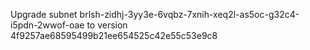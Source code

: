Upgrade subnet brlsh-zidhj-3yy3e-6vqbz-7xnih-xeq2l-as5oc-g32c4-i5pdn-2wwof-oae to version 4f9257ae68595499b21ee654525c42e55c53e9c8
